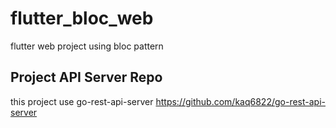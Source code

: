 # flutter_bloc_web

flutter web project using bloc pattern

## Project API Server Repo

this project use go-rest-api-server
https://github.com/kaq6822/go-rest-api-server
